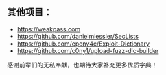 ## 其他项目：
* https://weakpass.com
* https://github.com/danielmiessler/SecLists
* https://github.com/epony4c/Exploit-Dictionary
* https://github.com/c0ny1/upload-fuzz-dic-builder

感谢前辈们的无私奉献，也期待大家补充更多优质字典！

